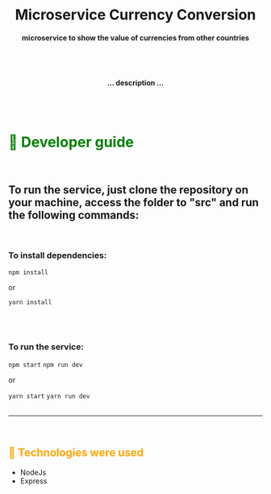 <h1 align="center"> Microservice Currency Conversion </h1>

<h4 align="center"> microservice to show the value of currencies from other countries </h4>
<br><br>
<h4 align="center"> ... description ... </h4>
<br><br>

<h1 style="color: green;"> 📝 <strong> Developer guide </strong></h1><br>

<h2>To run the service, just clone the repository on your machine, access the folder to "src" and run the following commands:</h2>

<br>
<h3>To install dependencies:</h3>

<code>npm install</code>
<p>or</p>
<code>yarn install</code>

<br><br>
<h3>To run the service:</h3>

<code>npm start</code>
<code>npm run dev</code>
<p>or</p>
<code>yarn start</code>
<code>yarn run dev</code><br><br>


---
<br>
<h2 style="color: orange;">🔧 <strong>Technologies were used</strong></h2>

* NodeJs
* Express
